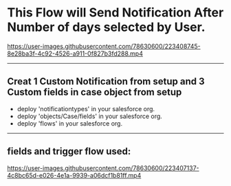 
# This Flow will Send Notification After Number of days selected by User.  

https://user-images.githubusercontent.com/78630600/223408745-8e28ba3f-4c92-4526-a911-0f827b3fd288.mp4

---
## Creat 1 Custom Notification from setup and 3 Custom fields in case object from setup

- deploy 'notificationtypes' in your salesforce org.
- deploy 'objects/Case/fields' in your salesforce org.
- deploy 'flows' in your salesforce org.
---
## fields and trigger flow used:

https://user-images.githubusercontent.com/78630600/223407137-4c8bc65d-e026-4e1a-9939-a06dcf1b81ff.mp4




